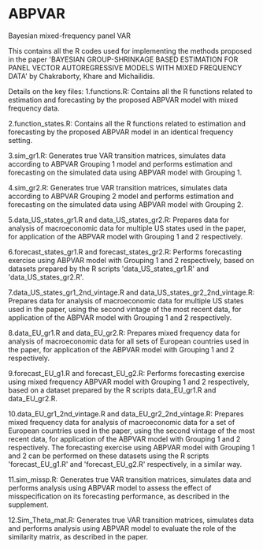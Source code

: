# ABPVAR
Bayesian mixed-frequency panel VAR

This contains all the R codes used for implementing the methods proposed in the paper 'BAYESIAN GROUP-SHRINKAGE BASED ESTIMATION FOR PANEL
 VECTOR AUTOREGRESSIVE MODELS WITH MIXED FREQUENCY DATA' by Chakraborty, Khare and Michailidis.

Details on the key files:
1.functions.R: Contains all the R functions related to estimation and forecasting by the proposed ABPVAR model with mixed frequency data.

2.function_states.R: Contains all the R functions related to estimation and forecasting by the proposed ABPVAR model in an identical frequency setting.

3.sim_gr1.R: Generates true VAR transition matrices, simulates data according to ABPVAR Grouping 1 model and performs estimation and forecasting on the simulated data using ABPVAR model with Grouping 1.

4.sim_gr2.R: Generates true VAR transition matrices, simulates data according to ABPVAR Grouping 2 model and performs estimation and forecasting on the simulated data using ABPVAR model with Grouping 2.

5.data_US_states_gr1.R and data_US_states_gr2.R: Prepares data for analysis of macroeconomic data for multiple US states used in the paper, for application of the ABPVAR model with Grouping 1 and 2 respectively.

6.forecast_states_gr1.R and forecast_states_gr2.R: Performs forecasting exercise using ABPVAR model with Grouping 1 and 2 respectively, based on datasets prepared by the R scripts 'data_US_states_gr1.R' and 'data_US_states_gr2.R'.

7.data_US_states_gr1_2nd_vintage.R and data_US_states_gr2_2nd_vintage.R: Prepares data for analysis of macroeconomic data for multiple US states used in the paper, using the second vintage of the most recent data, for application of the ABPVAR model with Grouping 1 and 2 respectively.

8.data_EU_gr1.R and data_EU_gr2.R: Prepares mixed frequency data for analysis of macroeconomic data for all sets of European countries used in the paper, for application of the ABPVAR model with Grouping 1 and 2 respectively.

9.forecast_EU_g1.R and forecast_EU_g2.R: Performs forecasting exercise using mixed frequency ABPVAR model with Grouping 1 and 2 respectively, based on a dataset prepared by the R scripts data_EU_gr1.R and data_EU_gr2.R.

10.data_EU_gr1_2nd_vintage.R and data_EU_gr2_2nd_vintage.R: Prepares mixed frequency data for analysis of macroeconomic data for a set of European countries used in the paper, using the second vintage of the most recent data, for application of the ABPVAR model with Grouping 1 and 2 respectively. The forecasting exercise using ABPVAR model with Grouping 1 and 2 can be performed on these datasets using the R scripts 'forecast_EU_g1.R' and 'forecast_EU_g2.R' respectively, in a similar way.

11.sim_missp.R: Generates true VAR transition matrices, simulates data and performs analysis using ABPVAR model to assess the effect of misspecification on its forecasting performance, as described in the supplement.

12.Sim_Theta_mat.R: Generates true VAR transition matrices, simulates data and performs analysis using ABPVAR model to evaluate the role of the similarity matrix, as described in the paper.

